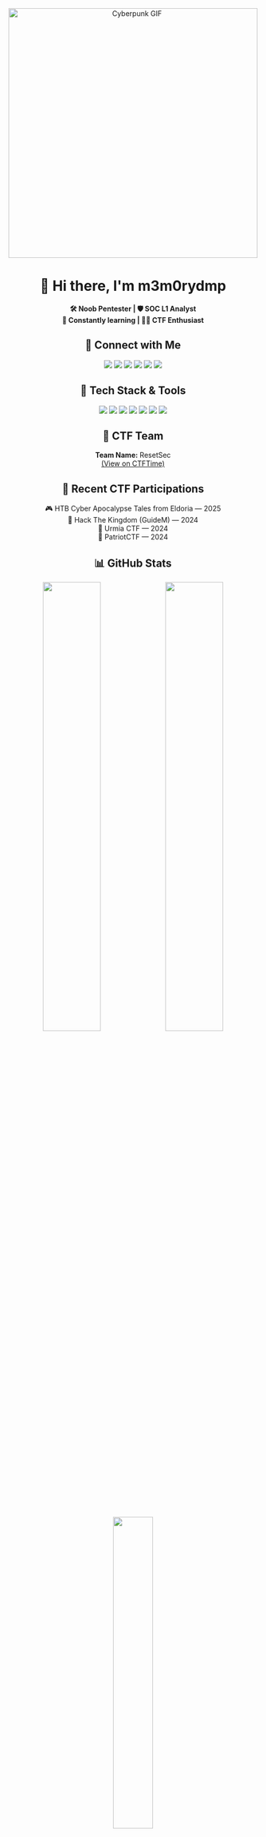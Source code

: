 <div align="center">
  <img src="https://media2.giphy.com/media/v1.Y2lkPTc5MGI3NjExNDNqZnB5MnBzcjNlejd0aHV5azMzcTdhOWpqaXQwM2poZGt1b3RsdyZlcD12MV9pbnRlcm5hbF9naWZfYnlfaWQmY3Q9Zw/JYZWs0UkzK2WKBoCUM/giphy.gif" width="500" alt="Cyberpunk GIF"/>
</div>

<div align="center">
  <h1>👋 Hi there, I'm m3m0rydmp</h1>
  
  <p>
    <strong>🛠️ Noob Pentester | 🛡️ SOC L1 Analyst</strong><br>
    <strong>🧠 Constantly learning | 🏴‍☠️ CTF Enthusiast</strong>
  </p>
</div>

<div align="center">
  <h2>🔗 Connect with Me</h2>
  
  <a href="https://app.hackthebox.com/profile/1006224"><img src="https://img.shields.io/badge/HackTheBox-111922?style=for-the-badge&logo=hackthebox&logoColor=9FEF00"/></a>
  <a href="https://tryhackme.com/p/m3m0rydmp"><img src="https://img.shields.io/badge/TryHackMe-212C42?style=for-the-badge&logo=tryhackme&logoColor=white"/></a>
  <a href="https://hackerone.com/memorydmp"><img src="https://img.shields.io/badge/HackerOne-000000?style=for-the-badge&logo=hackerone&logoColor=white"/></a>
  <a href="https://bugcrowd.com/m3m0rydmp"><img src="https://img.shields.io/badge/Bugcrowd-F26822?style=for-the-badge&logo=bugcrowd&logoColor=white"/></a>
  <a href="https://ctftime.org/team/266022"><img src="https://img.shields.io/badge/CTFTime-222?style=for-the-badge&logo=ctftime&logoColor=white"/></a>
  <a href="https://linkedin.com/in/robsacote"><img src="https://img.shields.io/badge/LinkedIn-0A66C2?style=for-the-badge&logo=linkedin&logoColor=white"/></a>
</div>

<div align="center">
  <h2>🧰 Tech Stack & Tools</h2>
  
  <img src="https://img.shields.io/badge/BurpSuite-FF6F00?style=for-the-badge&logo=burpsuite&logoColor=white"/>
  <img src="https://img.shields.io/badge/Nmap-4682B4?style=for-the-badge&logo=nmap&logoColor=white"/>
  <img src="https://img.shields.io/badge/Wireshark-1679A7?style=for-the-badge&logo=wireshark&logoColor=white"/>
  <img src="https://img.shields.io/badge/Wazuh-005A9C?style=for-the-badge&logo=windows&logoColor=white" />
  <img src="https://img.shields.io/badge/Metasploit-000000?style=for-the-badge&logo=metasploit&logoColor=white" />
  <img src="https://img.shields.io/badge/WSL-0078D6?style=for-the-badge&logo=windows&logoColor=white" />
  <img src="https://img.shields.io/badge/Linux-FCC624?style=for-the-badge&logo=linux&logoColor=black"/>
</div>

<div align="center">
  <h2>🎯 CTF Team</h2>
  
  <p>
    <strong>Team Name:</strong> ResetSec<br>
    <a href="https://ctftime.org/team/266022">(View on CTFTime)</a>
  </p>
</div>

<div align="center">
  <h2>🏁 Recent CTF Participations</h2>
  
  <ul style="list-style-type: none; padding: 0;">
    <li>🎮 HTB Cyber Apocalypse Tales from Eldoria — 2025</li>
    <li>🏰 Hack The Kingdom (GuideM) — 2024</li>
    <li>🌊 Urmia CTF — 2024</li>
    <li>🦅 PatriotCTF — 2024</li>
  </ul>
</div>

<div align="center">
  <h2>📊 GitHub Stats</h2>
  
  <img src="https://github-readme-stats.vercel.app/api?username=m3m0rydmp&show_icons=true&theme=radical" width="48%" />
  <img src="https://github-readme-streak-stats.herokuapp.com/?user=m3m0rydmp&theme=radical" width="48%" />
</div>

<div align="center">
  <img src="https://github-readme-stats.vercel.app/api/top-langs/?username=m3m0rydmp&layout=compact&theme=radical" width="40%"/>
</div>

<div align="center">
  <h2>👀 Profile Views</h2>
  
  <img src="https://komarev.com/ghpvc/?username=m3m0rydmp&style=flat-square&color=blue" alt="profile views"/>
</div>
